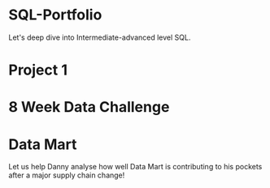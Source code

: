 # SQL-Portfolio
Let's deep dive into Intermediate-advanced level SQL. 

# Project 1
# 8 Week Data Challenge 
# Data Mart 
Let us help Danny analyse how well Data Mart is contributing to his pockets after a major supply chain change!
